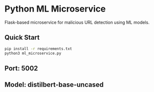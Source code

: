 # Python ML Microservice

Flask-based microservice for malicious URL detection using ML models.

## Quick Start
```bash
pip install -r requirements.txt
python3 ml_microservice.py
```

## Port: 5002
## Model: distilbert-base-uncased 